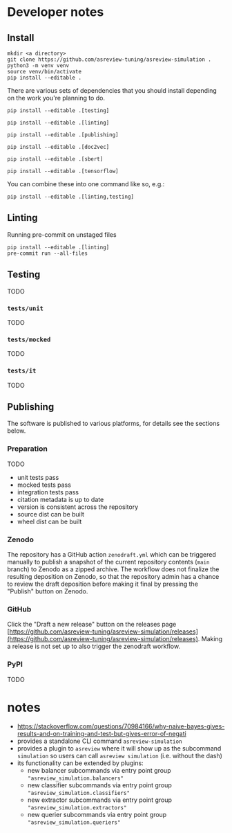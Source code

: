 # Developer notes

## Install

```shell
mkdir <a directory>
git clone https://github.com/asreview-tuning/asreview-simulation .
python3 -m venv venv
source venv/bin/activate
pip install --editable .
```

There are various sets of dependencies that you should install depending on the work you're planning to do. 

```shell
pip install --editable .[testing]
```

```shell
pip install --editable .[linting]
```

```shell
pip install --editable .[publishing]
```

```shell
pip install --editable .[doc2vec]
```

```shell
pip install --editable .[sbert]
```

```shell
pip install --editable .[tensorflow]
```

You can combine these into one command like so, e.g.:

```shell
pip install --editable .[linting,testing]
```

## Linting

Running pre-commit on unstaged files

```
pip install --editable .[linting]
pre-commit run --all-files
```

## Testing

TODO

### `tests/unit`

TODO

### `tests/mocked`

TODO

### `tests/it`

TODO

## Publishing

The software is published to various platforms, for details see the sections below.

### Preparation

TODO

- unit tests pass
- mocked tests pass
- integration tests pass
- citation metadata is up to date
- version is consistent across the repository
- source dist can be built
- wheel dist can be built

### Zenodo

The repository has a GitHub action `zenodraft.yml` which can be triggered manually to publish a snapshot
of the current repository contents (`main` branch) to Zenodo as a zipped archive. The workflow does not
finalize the resulting deposition on Zenodo, so that the repository admin has a chance to review the draft
deposition before making it final by pressing the "Publish" button on Zenodo.

### GitHub

Click the "Draft a new release" button on the releases page
[https://github.com/asreview-tuning/asreview-simulation/releases](https://github.com/asreview-tuning/asreview-simulation/releases).
Making a release is not set up to also trigger the zenodraft workflow.

### PyPI

TODO

# notes

- https://stackoverflow.com/questions/70984166/why-naive-bayes-gives-results-and-on-training-and-test-but-gives-error-of-negati
- provides a standalone CLI command `asreview-simulation`
- provides a plugin to `asreview` where it will show up as the subcommand `simulation` so users can call `asreview simulation` (i.e. without the dash)
- its functionality can be extended by plugins:
    - new balancer subcommands via entry point group `"asreview_simulation.balancers"`
    - new classifier subcommands via entry point group `"asreview_simulation.classifiers"`
    - new extractor subcommands via entry point group `"asreview_simulation.extractors"`
    - new querier subcommands via entry point group `"asreview_simulation.queriers"`
